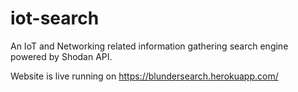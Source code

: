 # iot-search
An IoT and Networking related information gathering search engine powered by Shodan API. 

Website is live running on https://blundersearch.herokuapp.com/
